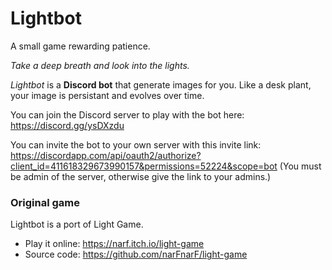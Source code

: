 # Lightbot

A small game rewarding patience.

*Take a deep breath and look into the lights.*

*Lightbot* is a **Discord bot** that generate images for you. Like a desk plant, your image is persistant and evolves over time.

You can join the Discord server to play with the bot here: https://discord.gg/ysDXzdu

You can invite the bot to your own server with this invite link: https://discordapp.com/api/oauth2/authorize?client_id=411618329673990157&permissions=52224&scope=bot (You must be admin of the server, otherwise give the link to your admins.)



### Original game
Lightbot is a port of Light Game.
* Play it online: https://narf.itch.io/light-game
* Source code: https://github.com/narFnarF/light-game
